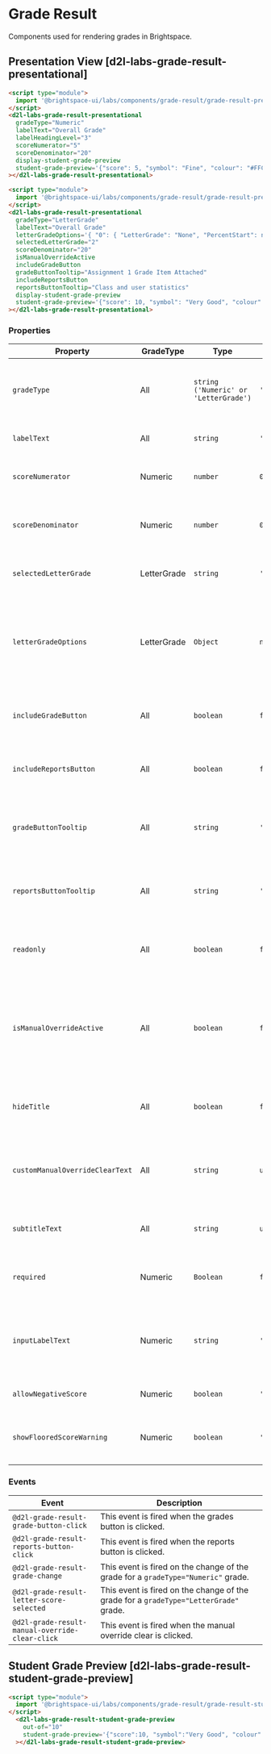 # Grade Result

Components used for rendering grades in Brightspace.

## Presentation View [d2l-labs-grade-result-presentational]

<!-- docs: demo code -->
```html
<script type="module">
  import '@brightspace-ui/labs/components/grade-result/grade-result-presentational.js';
</script>
<d2l-labs-grade-result-presentational
  gradeType="Numeric"
  labelText="Overall Grade"
  labelHeadingLevel="3"
  scoreNumerator="5"
  scoreDenominator="20"
  display-student-grade-preview
  student-grade-preview='{"score": 5, "symbol": "Fine", "colour": "#FFCC00"}'
></d2l-labs-grade-result-presentational>
```

<!-- docs: demo code -->
```html
<script type="module">
  import '@brightspace-ui/labs/components/grade-result/grade-result-presentational.js';
</script>
<d2l-labs-grade-result-presentational
  gradeType="LetterGrade"
  labelText="Overall Grade"
  letterGradeOptions='{ "0": { "LetterGrade": "None", "PercentStart": null}, "1": { "LetterGrade": "A", "PercentStart": "75"}, "2": { "LetterGrade": "B", "PercentStart": "50"}}'
  selectedLetterGrade="2"
  scoreDenominator="20"
  isManualOverrideActive
  includeGradeButton
  gradeButtonTooltip="Assignment 1 Grade Item Attached"
  includeReportsButton
  reportsButtonTooltip="Class and user statistics"
  display-student-grade-preview
  student-grade-preview='{"score": 10, "symbol": "Very Good", "colour": "#00FFFF"}'
></d2l-labs-grade-result-presentational>
```

<!-- docs: start hidden content -->

### Properties

| Property                          | GradeType      | Type                        | Default     | Description                                                  |
| ----------------------------------| -------------- | --------------------------- | ----------- | ------------------------------------------------------------ |
| `gradeType`                       | All            | `string ('Numeric' or 'LetterGrade')` | `'Numeric'` | Specifies the type of grade that the component is meant to render. |
| `labelText`                       | All            | `string`                    | `''`        | The text that appears above the component.                   |
| `scoreNumerator`                  | Numeric        | `number`                    | `0`         | The numerator of the numeric score that is given.            |
| `scoreDenominator`                | Numeric        | `number`                    | `0`         | The denominator of the numeric score that is given.          |
| `selectedLetterGrade`             | LetterGrade    | `string`                    | `''`        | The current selected letter grade of the options given.      |
| `letterGradeOptions`              | LetterGrade    | `Object`                    | `null`      | A dictionary where the key is a unique id and the value is an object containing the LetterGrade text and the PercentStart. |
| `includeGradeButton`              | All            | `boolean`                   | `false`     | Determines whether the grades icon button is rendered.       |
| `includeReportsButton`            | All            | `boolean`                   | `false`     | Determines whether the reports icon button is rendered.      |
| `gradeButtonTooltip`              | All            | `string`                    | `''`        | The text that is inside of the tooltip when hovering over the grades button. |
| `reportsButtonTooltip`            | All            | `string`                    | `''`        | The text that is inside of the tooltip when hovering over the reports button. |
| `readonly`                        | All            | `boolean`                   | `false`     | Set to `true` if the user does not have permissions to edit the grade. |
| `isManualOverrideActive`          | All            | `boolean`                   | `false`     | Set to `true` if the user is currently manually overriding the grade. This will display the button to 'Clear Manual Override'. |
| `hideTitle`                       | All            | `boolean`                   | `false`     | This property will hide the "Overall Grade" title above the component. |
| `customManualOverrideClearText`   | All            | `string`                    | `undefined` | This property will substitute the stock text on the "Clear Manual Override" button. |
| `subtitleText`                    | All            | `string`                    | `undefined` | This property will show the given text under the title. |
| `required`                 | Numeric        | `Boolean`                    | `false` | Set to `true` if an undefined/blank grade is not considered valid |
| `inputLabelText`                 | Numeric        | `string`                    | `''` |  This property sets the label that will be used inside the aria-label and validation error tool-tips |
| `allowNegativeScore`             | Numeric        | `boolean`                    | `'false'`   | Set to `true` if negative scores can be entered                         |
| `showFlooredScoreWarning`        | Numeric        | `boolean`                    | `'false'`   | Set to `true` if displaying a negative grade that has been floored at 0 |

### Events

| Event                                           | Description                                                  |
| ----------------------------------------------- | ------------------------------------------------------------ |
| `@d2l-grade-result-grade-button-click`          | This event is fired when the grades button is clicked.       |
| `@d2l-grade-result-reports-button-click`        | This event is fired when the reports button is clicked.      |
| `@d2l-grade-result-grade-change`                | This event is fired on the change of the grade for a `gradeType="Numeric"` grade. |
| `@d2l-grade-result-letter-score-selected`       | This event is fired on the change of the grade for a `gradeType="LetterGrade"` grade. |
| `@d2l-grade-result-manual-override-clear-click` | This event is fired when the manual override clear is clicked. |

<!-- docs: end hidden content -->

## Student Grade Preview [d2l-labs-grade-result-student-grade-preview]

<!-- docs: demo code -->
```html
<script type="module">
  import '@brightspace-ui/labs/components/grade-result/grade-result-student-grade-preview.js';
</script>
  <d2l-labs-grade-result-student-grade-preview
    out-of="10"
    student-grade-preview='{"score":10, "symbol":"Very Good", "colour":"#00FFFF"}'
  ></d2l-labs-grade-result-student-grade-preview>
```
